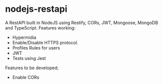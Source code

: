 # nodejs-restapi
A RestAPI built in NodeJS using Restify, CORs, JWT, Mongoose, MongoDB and TypeScript.
Features working: 
- Hypermidia
- Enable/Disable HTTPS protocol.
- Profiles Rules for users
- JWT    
- Tests using Jest

Features to be developed;
- Enable CORs
